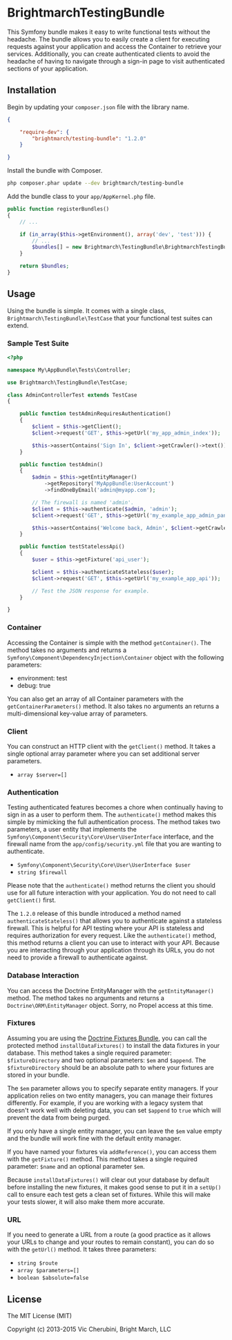 # BrightmarchTestingBundle

This Symfony bundle makes it easy to write functional tests without the headache. The bundle allows you to easily create a client for executing requests against your application and access the Container to retrieve your services. Additionally, you can create authenticated clients to avoid the headache of having to navigate through a sign-in page to visit authenticated sections of your application.

## Installation
Begin by updating your `composer.json` file with the library name.

```json
{

    "require-dev": {
        "brightmarch/testing-bundle": "1.2.0"
    }

}
```

Install the bundle with Composer.

```bash
php composer.phar update --dev brightmarch/testing-bundle
```

Add the bundle class to your `app/AppKernel.php` file.

```php
public function registerBundles()
{
    // ...

    if (in_array($this->getEnvironment(), array('dev', 'test'))) {
        // ...
        $bundles[] = new Brightmarch\TestingBundle\BrightmarchTestingBundle();
    }

    return $bundles;
}
```

## Usage
Using the bundle is simple. It comes with a single class, `Brightmarch\TestingBundle\TestCase` that your functional test suites can extend.

### Sample Test Suite

```php
<?php

namespace My\AppBundle\Tests\Controller;

use Brightmarch\TestingBundle\TestCase;

class AdminControllerTest extends TestCase
{

    public function testAdminRequiresAuthentication()
    {
        $client = $this->getClient();
        $client->request('GET', $this->getUrl('my_app_admin_index'));

        $this->assertContains('Sign In', $client->getCrawler()->text());
    }

    public function testAdmin()
    {
        $admin = $this->getEntityManager()
            ->getRepository('MyAppBundle:UserAccount')
            ->findOneByEmail('admin@myapp.com');

        // The firewall is named 'admin'.
        $client = $this->authenticate($admin, 'admin');
        $client->request('GET', $this->getUrl('my_example_app_admin_panel'));

        $this->assertContains('Welcome back, Admin', $client->getCrawler()->text());
    }

    public function testStatelessApi()
    {
        $user = $this->getFixture('api_user');

        $client = $this->authenticateStateless($user);
        $client->request('GET', $this->getUrl('my_example_app_api'));

        // Test the JSON response for example.
    }

}
```

### Container
Accessing the Container is simple with the method `getContainer()`. The method takes no arguments and returns a `Symfony\Component\DependencyInjection\Container` object with the following parameters:

* environment: test
* debug: true

You can also get an array of all Container parameters with the `getContainerParameters()` method. It also takes no arguments an returns a multi-dimensional key-value array of parameters.

### Client
You can construct an HTTP client with the `getClient()` method. It takes a single optional array parameter where you can set additional server parameters.

* `array $server=[]`

### Authentication
Testing authenticated features becomes a chore when continually having to sign in as a user to perform them. The `authenticate()` method makes this simple by mimicking the full authentication process. The method takes two parameters, a user entity that implements the `Symfony\Component\Security\Core\User\UserInterface` interface, and the firewall name from the `app/config/security.yml` file that you are wanting to authenticate.

* `Symfony\Component\Security\Core\User\UserInterface $user`
* `string $firewall`

Please note that the `authenticate()` method returns the client you should use for all future interaction with your application. You do not need to call `getClient()` first.

The `1.2.0` release of this bundle introduced a method named `authenticateStateless()` that allows you to authenticate against a stateless firewall. This is helpful for API testing where your API is stateless and requires authorization for every request. Like the `authenticate()` method, this method returns a client you can use to interact with your API. Because you are interacting through your application through its URLs, you do not need to provide a firewall to authenticate against.

### Database Interaction
You can access the Doctrine EntityManager with the `getEntityManager()` method. The method takes no arguments and returns a `Doctrine\ORM\EntityManager` object. Sorry, no Propel access at this time.

### Fixtures
Assuming you are using the [Doctrine Fixtures Bundle][doctrine-fixtures-bundle], you can call the protected method `installDataFixtures()` to install the data fixtures in your database. This method takes a single required parameter: `$fixtureDirectory` and two optional parameters: `$em` and `$append`. The `$fixtureDirectory` should be an absolute path to where your fixtures are stored in your bundle.

The `$em` parameter allows you to specify separate entity managers. If your application relies on two entity managers, you can manage their fixtures differently. For example, if you are working with a legacy system that doesn't work well with deleting data, you can set `$append` to `true` which will prevent the data from being purged.

If you only have a single entity manager, you can leave the `$em` value empty and the bundle will work fine with the default entity manager.

If you have named your fixtures via `addReference()`, you can access them with the `getFixture()` method. This method takes a single required parameter: `$name` and an optional parameter `$em`.

Because `installDataFixtures()` will clear out your database by default before installing the new fixtures, it makes good sense to put it in a `setUp()` call to ensure each test gets a clean set of fixtures. While this will make your tests slower, it will also make them more accurate.

### URL
If you need to generate a URL from a route (a good practice as it allows your URLs to change and your routes to remain constant), you can do so with the `getUrl()` method. It takes three parameters:

* `string $route`
* `array $parameters=[]`
* `boolean $absolute=false`

## License
The MIT License (MIT)

Copyright (c) 2013-2015 Vic Cherubini, Bright March, LLC

[doctrine-fixtures-bundle]: https://packagist.org/packages/doctrine/doctrine-fixtures-bundle
